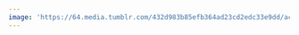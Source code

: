```yaml
---
image: 'https://64.media.tumblr.com/432d983b85efb364ad23cd2edc33e9dd/acfc29b2f6d8e730-0e/s1280x1920/76e5e26b4ebec9377b9785a01f90a8253d1c435d.jpg'
---
```

